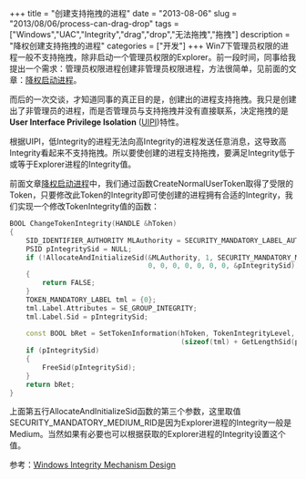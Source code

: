 +++
title = "创建支持拖拽的进程"
date = "2013-08-06"
slug = "2013/08/06/process-can-drag-drop"
tags =["Windows","UAC","Integrity","drag","drop","无法拖拽","拖拽"]
description = "降权创建支持拖拽的进程"
categories = ["开发"]
+++
Win7下管理员权限的进程一般不支持拖拽，除非启动一个管理员权限的Explorer。前一段时间，同事给我提出一个需求：管理员权限进程创建非管理员权限进程，方法很简单，见前面的文章：[降权启动进程][1]。

而后的一次交谈，才知道同事的真正目的是，创建出的进程支持拖拽。我只是创建出了非管理员的进程，而是否管理员与支持拖拽并没有直接联系，决定拖拽的是**User Interface Privilege Isolation** ([UIPI][2])特性。

根据UIPI，低Integrity的进程无法向高Integrity的进程发送任意消息，这导致高Integrity看起来不支持拖拽。所以要使创建的进程支持拖拽，要满足Integrity低于或等于Explorer进程的Integrity值。

前面文章[降权启动进程][1]中，我们通过函数CreateNormalUserToken取得了受限的Token，只要修改此Token的Integrity即可使创建的进程拥有合适的Integrity，我们实现一个修改TokenIntegrity值的函数：
```cpp
BOOL ChangeTokenIntegrity(HANDLE &hToken) 
{  
    SID_IDENTIFIER_AUTHORITY MLAuthority = SECURITY_MANDATORY_LABEL_AUTHORITY;  
    PSID pIntegritySid = NULL;  
    if (!AllocateAndInitializeSid(&MLAuthority, 1, SECURITY_MANDATORY_MEDIUM_RID, 
                                  0, 0, 0, 0, 0, 0, 0, &pIntegritySid))  
    {   
        return FALSE;  
    }  
    TOKEN_MANDATORY_LABEL tml = {0};  
    tml.Label.Attributes = SE_GROUP_INTEGRITY;  
    tml.Label.Sid = pIntegritySid;
    
    const BOOL bRet = SetTokenInformation(hToken, TokenIntegrityLevel, &tml, 
                                          (sizeof(tml) + GetLengthSid(pIntegritySid)));  
    if (pIntegritySid)  
    {   
        FreeSid(pIntegritySid);  
    }  
    return bRet; 
}
```
上面第五行AllocateAndInitializeSid函数的第三个参数，这里取值SECURITY_MANDATORY_MEDIUM_RID是因为Explorer进程的Integrity一般是Medium。当然如果有必要也可以根据获取的Explorer进程的Integrity设置这个值。

参考：[Windows Integrity Mechanism Design][3]

 [1]:/blog/2013/07/31/de-elevate-start-process/
 [2]:http://en.wikipedia.org/wiki/User_Interface_Privilege_Isolation
 [3]:http://msdn.microsoft.com/en-us/library/bb625963.aspx
